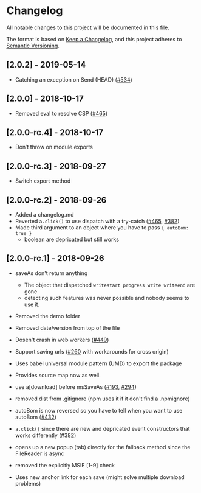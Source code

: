 # Changelog
All notable changes to this project will be documented in this file.

The format is based on [Keep a Changelog](https://keepachangelog.com/en/1.0.0/),
and this project adheres to [Semantic Versioning](https://semver.org/spec/v2.0.0.html).

## [2.0.2] - 2019-05-14

- Catching an exception on Send (HEAD) ([#534])

## [2.0.0] - 2018-10-17

- Removed eval to resolve CSP ([#465])

## [2.0.0-rc.4] - 2018-10-17

- Don’t throw on module.exports

## [2.0.0-rc.3] - 2018-09-27

- Switch export method

## [2.0.0-rc.2] - 2018-09-26

- Added a changelog.md
- Reverted `a.click()` to use dispatch with a try-catch ([#465], [#382])
- Made third argument to an object where you have to pass `{ autoBom: true }`
  - boolean are depricated but still works

## [2.0.0-rc.1] - 2018-09-26

- saveAs don't return anything
  - The object that dispatched `writestart progress write writeend` are gone
  - detecting such features was never possible and nobody seems to use it.
- Removed the demo folder
- Removed date/version from top of the file
- Dosen't crash in web workers ([#449])
- Support saving urls ([#260] with workarounds for cross origin)
- Uses babel universal module pattern (UMD) to export the package
- Provides source map now as well.
- use a[download] before msSaveAs ([#193], [#294])
- removed dist from .gitignore (npm uses it if it don't find a .npmignore)
- autoBom is now reversed so you have to tell when you want to use autoBom ([#432])
- `a.click()` since there are new and depricated event constructors that works differently ([#382])
- opens up a new popup (tab) directly for the fallback method since the FileReader is async
- removed the explicitly MSIE [1-9] check
- Uses new anchor link for each save (might solve multiple download problems)

  [#382]: https://github.com/eligrey/FileSaver.js/issues/382
  [#449]: https://github.com/eligrey/FileSaver.js/issues/449
  [#260]: https://github.com/eligrey/FileSaver.js/issues/260
  [#193]: https://github.com/eligrey/FileSaver.js/issues/193
  [#294]: https://github.com/eligrey/FileSaver.js/issues/294
  [#432]: https://github.com/eligrey/FileSaver.js/issues/432
  [#382]: https://github.com/eligrey/FileSaver.js/issues/382
  [#465]: https://github.com/eligrey/FileSaver.js/issues/465
  [#469]: https://github.com/eligrey/FileSaver.js/issues/469
  [#470]: https://github.com/eligrey/FileSaver.js/issues/470
  [#491]: https://github.com/eligrey/FileSaver.js/issues/491
  [#534]: https://github.com/eligrey/FileSaver.js/issues/534

